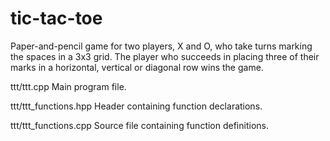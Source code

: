 # tic-tac-toe
Paper-and-pencil game for two players, X and O, who take turns marking the spaces in a 3x3 grid. The player who succeeds in placing three of their marks in a horizontal, vertical or diagonal row wins the game.

ttt/ttt.cpp
Main program file.

ttt/ttt_functions.hpp
Header containing function declarations.

ttt/ttt_functions.cpp
Source file containing function definitions.
